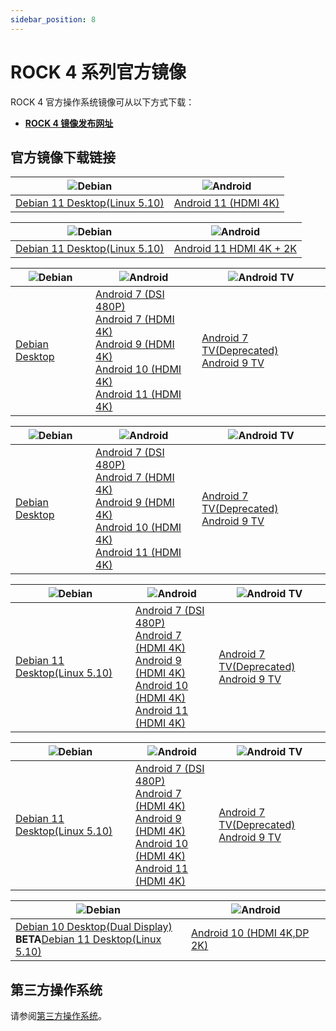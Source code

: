 ```yaml
---
sidebar_position: 8
---
```


# ROCK 4 系列官方镜像

ROCK 4 官方操作系统镜像可从以下方式下载：

- **[ROCK 4 镜像发布网址](https://github.com/radxa-build)**

## 官方镜像下载链接

<Tabs queryString="model">
  <TabItem value="ROCK 4SE" label="ROCK 4SE" default>

| ![Debian](/img/Debian-logo.webp)                                                  | ![Android](/img/Android-Logo.webp)                                                                                                                    |
| --------------------------------------------------------------------------------- | ----------------------------------------------------------------------------------------------------------------------------------------------------- |
| [Debian 11 Desktop(Linux 5.10)](https://github.com/radxa-build/rock-4se/releases) | [Android 11 (HDMI 4K)](https://github.com/radxa/manifests/releases/download/RockPi-android11-20220819_1707/rock4b-se-android11-20220819-1907-gpt.zip) |

  </TabItem>
  <TabItem value="ROCK 4C+" label="ROCK 4C+">

| ![Debian](/img/Debian-logo.webp)                                                      | ![Android](/img/Android-Logo.webp)                                                                                                                          |
| ------------------------------------------------------------------------------------- | ----------------------------------------------------------------------------------------------------------------------------------------------------------- |
| [Debian 11 Desktop(Linux 5.10)](https://github.com/radxa-build/rock-4c-plus/releases) | [Android 11 HDMI 4K + 2K](https://github.com/radxa/manifests/releases/download/Rock-android11-20220408_1204/Rock4C_Plus_Android11_20220408_1609-gpt.img.xz) |

  </TabItem>
  <TabItem value="ROCK 4A+" label="ROCK 4A+">

| ![Debian](/img/Debian-logo.webp)                                          | ![Android](/img/Android-Logo.webp)                                                                                                                                                                                                                                                                                                                                                                    | ![Android TV](/img/Android-tv-logo.webp)                                                                                                    |
| ------------------------------------------------------------------------- | ----------------------------------------------------------------------------------------------------------------------------------------------------------------------------------------------------------------------------------------------------------------------------------------------------------------------------------------------------------------------------------------------------- | ------------------------------------------------------------------------------------------------------------------------------------------- |
| [Debian Desktop](https://github.com/radxa-build/rock-pi-4a-plus/releases) | [Android 7 (DSI 480P)](https://rock.sh/rockpi-android7-dsi-download)<br/>[Android 7 (HDMI 4K)](https://rock.sh/rockpi-android7-download)<br/>[Android 9 (HDMI 4K)](https://rock.sh/rockpi-android9-gpt-download)<br/>[Android 10 (HDMI 4K)](https://rock.sh/rockpi4b-android10-gpt-download)<br/>[Android 11 (HDMI 4K)](https://github.com/radxa/manifests/releases/tag/Rock-android11-20211115_1851) | [Android 7 TV(Deprecated)](https://rock.sh/rockpi-android7-tv-download)<br/>[Android 9 TV](https://rock.sh/rockpi-android9-tv-gpt-download) |

  </TabItem>
  <TabItem value="ROCK 4B+" label="ROCK 4B+">

| ![Debian](/img/Debian-logo.webp)                                          | ![Android](/img/Android-Logo.webp)                                                                                                                                                                                                                                                                                                                                                                    | ![Android TV](/img/Android-tv-logo.webp)                                                                                                    |
| ------------------------------------------------------------------------- | ----------------------------------------------------------------------------------------------------------------------------------------------------------------------------------------------------------------------------------------------------------------------------------------------------------------------------------------------------------------------------------------------------- | ------------------------------------------------------------------------------------------------------------------------------------------- |
| [Debian Desktop](https://github.com/radxa-build/rock-pi-4a-plus/releases) | [Android 7 (DSI 480P)](https://rock.sh/rockpi-android7-dsi-download)<br/>[Android 7 (HDMI 4K)](https://rock.sh/rockpi-android7-download)<br/>[Android 9 (HDMI 4K)](https://rock.sh/rockpi-android9-gpt-download)<br/>[Android 10 (HDMI 4K)](https://rock.sh/rockpi4b-android10-gpt-download)<br/>[Android 11 (HDMI 4K)](https://github.com/radxa/manifests/releases/tag/Rock-android11-20211115_1851) | [Android 7 TV(Deprecated)](https://rock.sh/rockpi-android7-tv-download)<br/>[Android 9 TV](https://rock.sh/rockpi-android9-tv-gpt-download) |

  </TabItem>
  <TabItem value="ROCK 4A" label="ROCK 4A">

| ![Debian](/img/Debian-logo.webp)                                                    | ![Android](/img/Android-Logo.webp)                                                                                                                                                                                                                                                                                                                                                                    | ![Android TV](/img/Android-tv-logo.webp)                                                                                                    |
| ----------------------------------------------------------------------------------- | ----------------------------------------------------------------------------------------------------------------------------------------------------------------------------------------------------------------------------------------------------------------------------------------------------------------------------------------------------------------------------------------------------- | ------------------------------------------------------------------------------------------------------------------------------------------- |
| [Debian 11 Desktop(Linux 5.10)](https://github.com/radxa-build/rock-pi-4a/releases) | [Android 7 (DSI 480P)](https://rock.sh/rockpi-android7-dsi-download)<br/>[Android 7 (HDMI 4K)](https://rock.sh/rockpi-android7-download)<br/>[Android 9 (HDMI 4K)](https://rock.sh/rockpi-android9-gpt-download)<br/>[Android 10 (HDMI 4K)](https://rock.sh/rockpi4b-android10-gpt-download)<br/>[Android 11 (HDMI 4K)](https://github.com/radxa/manifests/releases/tag/Rock-android11-20211115_1851) | [Android 7 TV(Deprecated)](https://rock.sh/rockpi-android7-tv-download)<br/>[Android 9 TV](https://rock.sh/rockpi-android9-tv-gpt-download) |

  </TabItem>
  <TabItem value="ROCK 4B" label="ROCK 4B">

| ![Debian](/img/Debian-logo.webp)                                                    | ![Android](/img/Android-Logo.webp)                                                                                                                                                                                                                                                                                                                                                                    | ![Android TV](/img/Android-tv-logo.webp)                                                                                                    |
| ----------------------------------------------------------------------------------- | ----------------------------------------------------------------------------------------------------------------------------------------------------------------------------------------------------------------------------------------------------------------------------------------------------------------------------------------------------------------------------------------------------- | ------------------------------------------------------------------------------------------------------------------------------------------- |
| [Debian 11 Desktop(Linux 5.10)](https://github.com/radxa-build/rock-pi-4b/releases) | [Android 7 (DSI 480P)](https://rock.sh/rockpi-android7-dsi-download)<br/>[Android 7 (HDMI 4K)](https://rock.sh/rockpi-android7-download)<br/>[Android 9 (HDMI 4K)](https://rock.sh/rockpi-android9-gpt-download)<br/>[Android 10 (HDMI 4K)](https://rock.sh/rockpi4b-android10-gpt-download)<br/>[Android 11 (HDMI 4K)](https://github.com/radxa/manifests/releases/tag/Rock-android11-20211115_1851) | [Android 7 TV(Deprecated)](https://rock.sh/rockpi-android7-tv-download)<br/>[Android 9 TV](https://rock.sh/rockpi-android9-tv-gpt-download) |

  </TabItem>
  <TabItem value="ROCK 4C" label="ROCK 4C">

| ![Debian](/img/Debian-logo.webp)                                                                                                                                                                                                                                            | ![Android](/img/Android-Logo.webp)                                            |
| --------------------------------------------------------------------------------------------------------------------------------------------------------------------------------------------------------------------------------------------------------------------------- | ----------------------------------------------------------------------------- |
| [Debian 10 Desktop(Dual Display)](https://github.com/radxa/rock-pi-images-released/releases/download/v20210824/rockpi4c_debian_buster_xfce4_arm64_20210824_0245-gpt.img.gz)<br/>**BETA**[Debian 11 Desktop(Linux 5.10)](https://github.com/radxa-build/rock-pi-4c/releases) | [Android 10 (HDMI 4K,DP 2K)](https://rock.sh/rockpi4c-android10-gpt-download) |

  </TabItem>

</Tabs>

## 第三方操作系统

请参阅[第三方操作系统](/rock4/alternative-os/third-party-images)。
